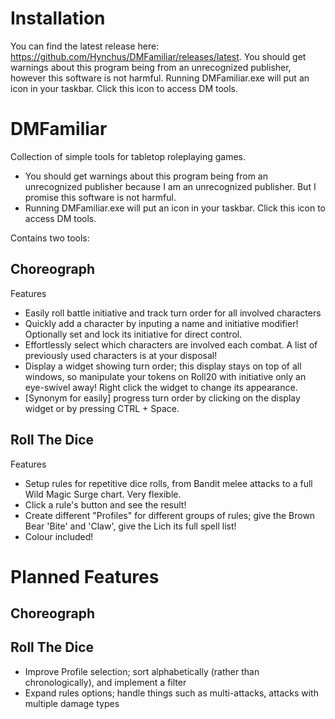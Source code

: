 # Installation
You can find the latest release here: https://github.com/Hynchus/DMFamiliar/releases/latest.
You should get warnings about this program being from an unrecognized publisher, however this software is not harmful.
Running DMFamiliar.exe will put an icon in your taskbar. Click this icon to access DM tools.

# DMFamiliar
Collection of simple tools for tabletop roleplaying games.
 - You should get warnings about this program being from an unrecognized publisher because I am an unrecognized publisher. But I promise this software is not harmful.
 - Running DMFamiliar.exe will put an icon in your taskbar. Click this icon to access DM tools.

Contains two tools:

## Choreograph
Features
 - Easily roll battle initiative and track turn order for all involved characters
 - Quickly add a character by inputing a name and initiative modifier! Optionally set and lock its initiative for direct control.
 - Effortlessly select which characters are involved each combat. A list of previously used characters is at your disposal!
 - Display a widget showing turn order; this display stays on top of all windows, so manipulate your tokens on Roll20 with initiative only an eye-swivel away! Right click the widget to change its appearance.
 - [Synonym for easily] progress turn order by clicking on the display widget or by pressing CTRL + Space.
 

## Roll The Dice
Features
 - Setup rules for repetitive dice rolls, from Bandit melee attacks to a full Wild Magic Surge chart. Very flexible.
 - Click a rule's button and see the result!
 - Create different "Profiles" for different groups of rules; give the Brown Bear 'Bite' and 'Claw', give the Lich its full spell list!
 - Colour included!





# Planned Features

## Choreograph
 
 
 ## Roll The Dice
 - Improve Profile selection; sort alphabetically (rather than chronologically), and implement a filter
 - Expand rules options; handle things such as multi-attacks, attacks with multiple damage types 
